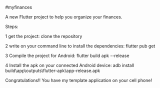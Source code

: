 #myfinances

A new Flutter project to help you organize your finances.


Steps:

1 get the project: clone the repository

2 write on your command line to install the dependencies: flutter pub get

3 Compile the project for Android: flutter build apk --release

4 Install the apk on your connected Android device: adb install build\app\outputs\flutter-apk\app-release.apk


Congratulations!! You have my template application on your cell phone!
